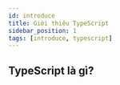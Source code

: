```yaml
---
id: introduce
title: Giới thiệu TypeScript
sidebar_position: 1
tags: [introduce, typescript]
---
```


## TypeScript là gì?

